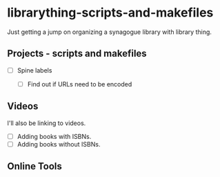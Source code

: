# librarything-scripts-and-makefiles

Just getting a jump on organizing a synagogue library with library thing. 



## Projects - scripts and makefiles

- [ ] Spine labels
  - [ ] Find out if URLs need to be encoded


## Videos

I'll also be linking to videos.

- [ ] Adding books with ISBNs.
- [ ] Adding books without ISBNs.

## Online Tools
